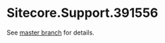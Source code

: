 # Sitecore.Support.391556

See [master branch](https://github.com/sitecoresupport/Sitecore.Support.391556) for details.